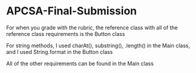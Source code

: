 # APCSA-Final-Submission

For when you grade with the rubric, the reference class with all of the reference class requirements is the Button class

For string methods, I used charAt(), substring(), .length() in the Main class, and I used String.format in the Button class

All of the other requirements can be found in the Main class
